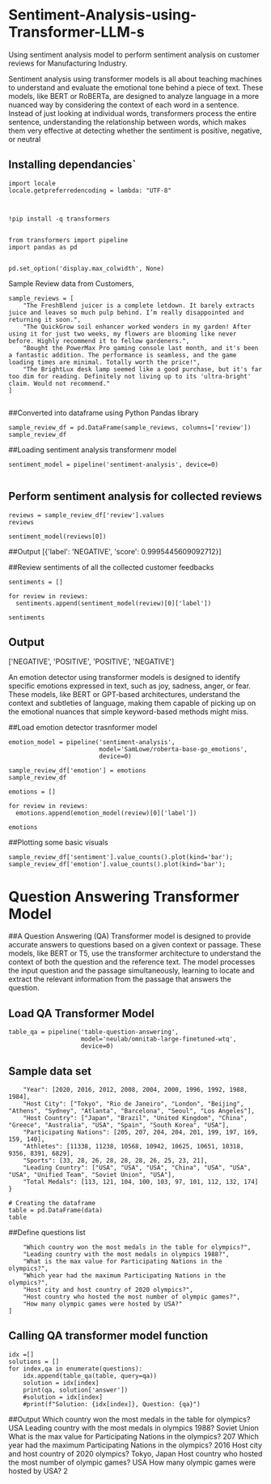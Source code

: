 # Sentiment-Analysis-using-Transformer-LLM-s
Using sentiment analysis model to perform sentiment analysis on customer reviews for Manufacturing Industry.

Sentiment analysis using transformer models is all about teaching machines to understand and evaluate the emotional tone behind a piece of text. These models, like BERT or RoBERTa, are designed to analyze language in a more nuanced way by considering the context of each word in a sentence. Instead of just looking at individual words, transformers process the entire sentence, understanding the relationship between words, which makes them very effective at detecting whether the sentiment is positive, negative, or neutral





## Installing dependancies`

```
import locale
locale.getpreferredencoding = lambda: "UTF-8"



!pip install -q transformers


from transformers import pipeline
import pandas as pd


pd.set_option('display.max_colwidth', None)

````


Sample Review data from Customers,

```
sample_reviews = [
    "The FreshBlend juicer is a complete letdown. It barely extracts juice and leaves so much pulp behind. I’m really disappointed and returning it soon.",
    "The QuickGrow soil enhancer worked wonders in my garden! After using it for just two weeks, my flowers are blooming like never before. Highly recommend it to fellow gardeners.",
    "Bought the PowerMax Pro gaming console last month, and it's been a fantastic addition. The performance is seamless, and the game loading times are minimal. Totally worth the price!",
    "The BrightLux desk lamp seemed like a good purchase, but it's far too dim for reading. Definitely not living up to its 'ultra-bright' claim. Would not recommend."
]


```


##Converted into dataframe using Python Pandas library
```
sample_review_df = pd.DataFrame(sample_reviews, columns=['review'])
sample_review_df
```

##Loading sentiment analysis transformenr model

```
sentiment_model = pipeline('sentiment-analysis', device=0)


```

## Perform sentiment analysis for collected reviews
```
reviews = sample_review_df['review'].values
reviews

sentiment_model(reviews[0])
```

##Output
[{'label': 'NEGATIVE', 'score': 0.9995445609092712}]

##Review sentiments of all the collected customer feedbacks

```
sentiments = []

for review in reviews:
  sentiments.append(sentiment_model(review)[0]['label'])

sentiments

```


## Output 


['NEGATIVE', 'POSITIVE', 'POSITIVE', 'NEGATIVE']




An emotion detector using transformer models is designed to identify specific emotions expressed in text, such as joy, sadness, anger, or fear. These models, like BERT or GPT-based architectures, understand the context and subtleties of language, making them capable of picking up on the emotional nuances that simple keyword-based methods might miss.


##Load emotion detector trasnformer model
```
emotion_model = pipeline('sentiment-analysis',
                         model='SamLowe/roberta-base-go_emotions',
                         device=0)

```


```
sample_review_df['emotion'] = emotions
sample_review_df

```

```
emotions = []

for review in reviews:
  emotions.append(emotion_model(review)[0]['label'])

emotions
```



##Plotting some basic visuals

```
sample_review_df['sentiment'].value_counts().plot(kind='bar');
sample_review_df['emotion'].value_counts().plot(kind='bar');

```





# Question Answering Transformer Model
##A Question Answering (QA) Transformer model is designed to provide accurate answers to questions based on a given context or passage. These models, like BERT or T5, use the transformer architecture to understand the context of both the question and the reference text. The model processes the input question and the passage simultaneously, learning to locate and extract the relevant information from the passage that answers the question.


 
## Load QA Transformer Model

```
table_qa = pipeline('table-question-answering',
                    model='neulab/omnitab-large-finetuned-wtq',
                    device=0)
```


## Sample data set
```data = {
    "Year": [2020, 2016, 2012, 2008, 2004, 2000, 1996, 1992, 1988, 1984],
    "Host City": ["Tokyo", "Rio de Janeiro", "London", "Beijing", "Athens", "Sydney", "Atlanta", "Barcelona", "Seoul", "Los Angeles"],
    "Host Country": ["Japan", "Brazil", "United Kingdom", "China", "Greece", "Australia", "USA", "Spain", "South Korea", "USA"],
    "Participating Nations": [205, 207, 204, 204, 201, 199, 197, 169, 159, 140],
    "Athletes": [11338, 11238, 10568, 10942, 10625, 10651, 10318, 9356, 8391, 6829],
    "Sports": [33, 28, 26, 28, 28, 28, 26, 25, 23, 21],
    "Leading Country": ["USA", "USA", "USA", "China", "USA", "USA", "USA", "Unified Team", "Soviet Union", "USA"],
    "Total Medals": [113, 121, 104, 100, 103, 97, 101, 112, 132, 174]
}

# Creating the dataframe
table = pd.DataFrame(data)
table
```


##Define questions list
```questions = [
    "Which country won the most medals in the table for olympics?",
    "Leading country with the most medals in olympics 1988?",
    "What is the max value for Participating Nations in the olympics?",
    "Which year had the maximum Participating Nations in the olympics?",
    "Host city and host country of 2020 olympics?",
    "Host country who hosted the most number of olympic games?",
    "How many olympic games were hosted by USA?"
]
```

## Calling QA transformer model function

```
idx =[]
solutions = []
for index,qa in enumerate(questions):
    idx.append(table_qa(table, query=qa))
    solution = idx[index]
    print(qa, solution['answer'])
    #solution = idx[index]
    #print(f"Solution: {idx[index]}, Question: {qa}")
```


##Output
Which country won the most medals in the table for olympics?  USA
Leading country with the most medals in olympics 1988?  Soviet Union
What is the max value for Participating Nations in the olympics?  207
Which year had the maximum Participating Nations in the olympics?  2016
Host city and host country of 2020 olympics?  Tokyo, Japan
Host country who hosted the most number of olympic games?  USA
How many olympic games were hosted by USA?  2
























